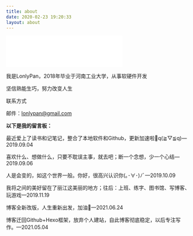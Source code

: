 ```yaml
---
title: about
date: 2020-02-23 19:20:33
layout: about
---
```


<html>
<iframe frameborder="no" border="0" marginwidth="0" marginheight="0" width=320 height=86 src="//music.163.com/outchain/player?type=2&id=513357061&auto=1&height=66"></iframe>
</html>

我是LonlyPan，2018年毕业于河南工业大学，从事软硬件开发

坚信熟能生巧，努力改变人生

联系方式

邮件：lonlypan@gmail.com

**以下是我的留言板：**

最近爱上了读书和记笔记，整合了本地软件和Github，更新加速啦🚀q(≧▽≦q)—2019.09.04

喜欢什么、想做什么，只要不耽误主事，就去吧；断一个念想，少一个心结—2019.09.06

人是会变的，如这个世界一般。你好，很高兴认识你(｡･∀･)ﾉﾞ—2019.10.09

我将之间的美好留在了丽江这美丽的地方；往后：上班、练字、图书馆、写博客、玩游戏—2019.11.19

博客全新改版，人生重新出发，加油💪—2021.06.24

博客迁回Github+Hexo框架，放弃个人建站，自此博客彻底稳定，以后专注写作。—2021.05.04